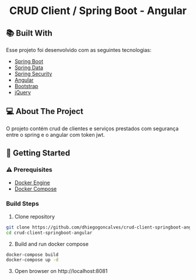 <h1 align="center">
   CRUD Client / Spring Boot - Angular
</h1>

## :books: Built With

Esse projeto foi desenvolvido com as seguintes tecnologias:

- [Spring Boot](https://spring.io/projects/spring-boot)
- [Spring Data](https://spring.io/projects/spring-data)
- [Spring Security](https://spring.io/projects/spring-security)
- [Angular](https://angular.io/)
- [Bootstrap](https://getbootstrap.com/)
- [jQuery](https://jquery.com/)

## :computer: About The Project

O projeto contém crud de clientes e serviços prestados com segurança entre o spring e o angular com token jwt.

## :rocket: Getting Started

### :warning: Prerequisites

- [Docker Engine](https://docs.docker.com/engine/install/)
- [Docker Compose](https://docs.docker.com/compose/install/)

###  Build Steps

1. Clone repository

```bash
git clone https://github.com/dhiegogoncalves/crud-client-springboot-angular.git
cd crud-client-springboot-angular
```

2. Build and run docker compose

```bash
docker-compose build
docker-compose up -d
```

3. Open browser on http://localhost:8081
